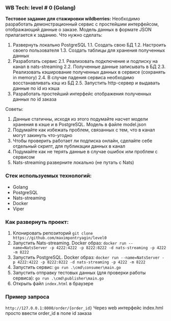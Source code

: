 ### WB Tech: level # 0 (Golang)
**Тестовое задание для стажировки wildberries:**
Необходимо разработать демонстрационный сервис с простейшим интерфейсом,
отображающий данные о заказе. Модель данных в формате JSON прилагается к
заданию.
Что нужно сделать:
1. Развернуть локально PostgreSQL
1.1. Создать свою БД
1.2. Настроить своего пользователя
1.3. Создать таблицы для хранения полученных данных
2. Разработать сервис
2.1. Реализовать подключение и подписку на канал в nats-streaming
2.2. Полученные данные записывать в БД
2.3. Реализовать кэширование полученных данных в сервисе (сохранять in
memory)
2.4. В случае падения сервиса необходимо восстанавливать кэш из БД
2.5. Запустить http-сервер и выдавать данные по id из кэша
3. Разработать простейший интерфейс отображения полученных данных по id
заказа

Советы:
1. Данные статичны, исходя из этого подумайте насчет модели хранения в кэше и
в PostgreSQL. Модель в файле model.json
2. Подумайте как избежать проблем, связанных с тем, что в канал могут закинуть
что-угодно
3. Чтобы проверить работает ли подписка онлайн, сделайте себе отдельный
скрипт, для публикации данных в канал
4. Подумайте как не терять данные в случае ошибок или проблем с сервисом
5. Nats-streaming разверните локально (не путать с Nats)

### Стек используемых технологий:
* Golang
* PostgreSQL
* Nats-streaming
* Docker
* Viper

### Как развернуть проект:
1. Клонировать репозиторий
`
git clone https://github.com/maximpontryagin/level0
`
2. Запустить Nats-streaming. Docker образ:
`
     docker run --name=NatsServer -p 4222:4222 -p 8222:8222 -d nats-streaming -p 4222 -m 8222
`
3. Запустить PostgreSQL. Docker образ:
`
docker run --name=NatsServer -p 4222:4222 -p 8222:8222 -d nats-streaming -p 4222 -m 8222
`
4. Запустить сервис:
`
go run .\cmd\consumer\main.go
`
5. Запустить отправку тестовых данных (для проверки работы сервиса):
`
go run .\cmd\publisher\main.go
`
5. Открыть файл `index.html` в браузере

### Пример запроса
`http://127.0.0.1:8000/order/{order_id}`
Через web интерфейс index.hml просто ввести order_id в поле id заказа